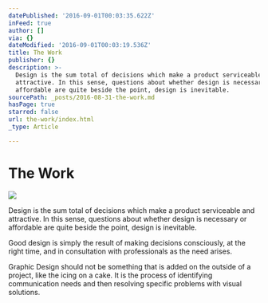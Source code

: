 ```yaml
---
datePublished: '2016-09-01T00:03:35.622Z'
inFeed: true
author: []
via: {}
dateModified: '2016-09-01T00:03:19.536Z'
title: The Work
publisher: {}
description: >-
  Design is the sum total of decisions which make a product serviceable and
  attractive. In this sense, questions about whether design is necessary or
  affordable are quite beside the point, design is inevitable.
sourcePath: _posts/2016-08-31-the-work.md
hasPage: true
starred: false
url: the-work/index.html
_type: Article

---
```

# The Work
![](https://the-grid-user-content.s3-us-west-2.amazonaws.com/f7ef9c6b-edd6-4ac6-a4ed-e3ce82351178.jpg)

Design is the sum total of decisions which make a product serviceable and attractive. In this sense, questions about whether design is necessary or affordable are quite beside the point, design is inevitable.

Good design is simply the result of making decisions consciously, at the right time, and in consultation with professionals as the need arises.

Graphic Design should not be something that is added on the outside of a project, like the icing on a cake. It is the process of identifying communication needs and then resolving specific problems with visual solutions.
